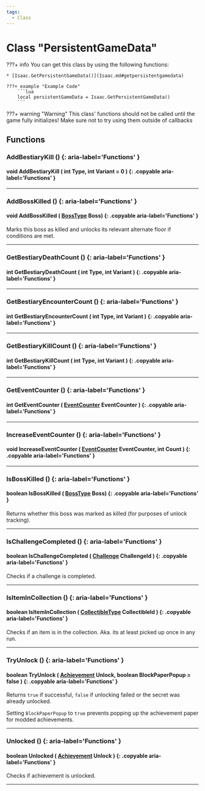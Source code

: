 ```yaml
---
tags:
  - Class
---
```

# Class "PersistentGameData"

???+ info
    You can get this class by using the following functions:

    * [Isaac.GetPersistentGameData()](Isaac.md#getpersistentgamedata)

    ???+ example "Example Code"
        ```lua
        local persistentGameData = Isaac.GetPersistentGameData()
        ```
???+ warning "Warning"
    This class' functions should not be called until the game fully initializes! Make sure not to try using them outside of callbacks
    
## Functions

### AddBestiaryKill () {: aria-label='Functions' }
#### void AddBestiaryKill ( int Type, int Variant = 0 ) {: .copyable aria-label='Functions' }

___
### AddBossKilled () {: aria-label='Functions' }
#### void AddBossKilled ( [BossType](enums/BossType.md) Boss) {: .copyable aria-label='Functions' }
Marks this boss as killed and unlocks its relevant alternate floor if conditions are met.

___
### GetBestiaryDeathCount () {: aria-label='Functions' }
#### int GetBestiaryDeathCount ( int Type, int Variant ) {: .copyable aria-label='Functions' }

___
### GetBestiaryEncounterCount () {: aria-label='Functions' }
#### int GetBestiaryEncounterCount ( int Type, int Variant ) {: .copyable aria-label='Functions' }

___
### GetBestiaryKillCount () {: aria-label='Functions' }
#### int GetBestiaryKillCount ( int Type, int Variant ) {: .copyable aria-label='Functions' }

___
### GetEventCounter () {: aria-label='Functions' }
#### int GetEventCounter ( [EventCounter](enums/EventCounter.md) EventCounter ) {: .copyable aria-label='Functions' }

___
### IncreaseEventCounter () {: aria-label='Functions' }
#### void IncreaseEventCounter ( [EventCounter](enums/EventCounter.md) EventCounter, int Count ) {: .copyable aria-label='Functions' }

___
### IsBossKilled () {: aria-label='Functions' }
#### boolean IsBossKilled ( [BossType](enums/BossType.md) Boss) {: .copyable aria-label='Functions' }
Returns whether this boss was marked as killed (for purposes of unlock tracking).

___
### IsChallengeCompleted () {: aria-label='Functions' }
#### boolean IsChallengeCompleted ( [Challenge](https://wofsauge.github.io/IsaacDocs/rep/enums/Challenge.html) ChallengeId ) {: .copyable aria-label='Functions' }
Checks if a challenge is completed.

___
### IsItemInCollection () {: aria-label='Functions' }
#### boolean IsItemInCollection ( [CollectibleType](https://wofsauge.github.io/IsaacDocs/rep/enums/CollectibleType.html) CollectibleId ) {: .copyable aria-label='Functions' }
Checks if an item is in the collection. Aka. its at least picked up once in any run.

___
### TryUnlock () {: aria-label='Functions' }
#### boolean TryUnlock ( [Achievement](enums/Achievement.md) Unlock, boolean BlockPaperPopup = false ) {: .copyable aria-label='Functions' }
Returns `true` if successful, `false` if unlocking failed or the secret was already unlocked.

Setting `BlockPaperPopup` to `true` prevents popping up the achievement paper for modded achievements.

___
### Unlocked () {: aria-label='Functions' }
#### boolean Unlocked ( [Achievement](enums/Achievement.md) Unlock ) {: .copyable aria-label='Functions' }
Checks if achievement is unlocked.

___

